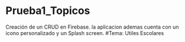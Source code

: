 # Prueba1_Topicos
Creación de un CRUD en Firebase.
la aplicacion ademas cuenta con un icono personalizado y un Splash screen.
#Tema: Utiles Escolares

